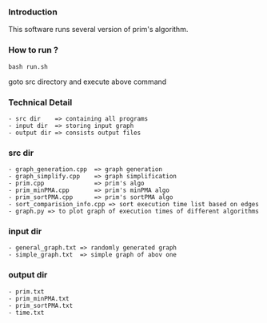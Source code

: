 
### Introduction  
This software runs several version of prim's algorithm.

### How to run ?
    bash run.sh 
goto src directory and execute above command
        
### Technical Detail
    - src dir    => containing all programs
    - input dir  => storing input graph
    - output dir => consists output files

### src dir 
    - graph_generation.cpp  => graph generation
    - graph_simplify.cpp    => graph simplification
    - prim.cpp              => prim's algo
    - prim_minPMA.cpp       => prim's minPMA algo
    - prim_sortPMA.cpp      => prim's sortPMA algo 
    - sort_comparision_info.cpp => sort execution time list based on edges
    - graph.py => to plot graph of execution times of different algorithms

### input dir
    - general_graph.txt => randomly generated graph
    - simple_graph.txt  => simple graph of abov one
    
### output dir
    - prim.txt  
    - prim_minPMA.txt
    - prim_sortPMA.txt
    - time.txt

